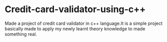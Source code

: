 # Credit-card-validator-using-c++
Made a project of credit card validator in c++ language.It is a simple project basically made to apply my newly learnt theory knowledge to made something real.
